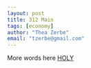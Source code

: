 ```yaml
---
layout: post
title: 312 Main
tags: [economy]
author: "Thea Zerbe"
email: "tzerbe@gmail.com"
---
```

More words here
[HOLY](;asldkfj;aslkdjf)
